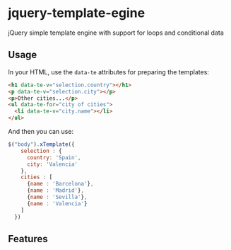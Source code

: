 # jquery-template-egine
jQuery simple template engine with support for loops and conditional data

## Usage
In your HTML, use the `data-te` attributes for preparing the templates:

```html
<h1 data-te-v="selection.country"></h1>
<p data-te-v="selection.city"></p>
<p>Other cities...</p>
<ul data-te-for="city of cities">
  <li data-te-v="city.name"></li>
</ul>
```
And then you can use:

```js
$("body").xTemplate({
    selection : {
      country: 'Spain',
      city: 'Valencia'
    },
    cities : [
      {name : 'Barcelona'},
      {name : 'Madrid'},
      {name : 'Sevilla'},
      {name : 'Valencia'}
    ]
  })
```

## Features
